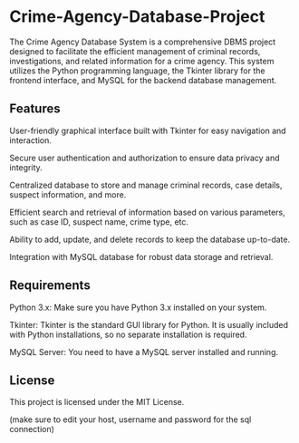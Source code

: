 # Crime-Agency-Database-Project

The Crime Agency Database System is a comprehensive DBMS project designed to facilitate the efficient management of criminal records, investigations, and related information for a crime agency. This system utilizes the Python programming language, the Tkinter library for the frontend interface, and MySQL for the backend database management.

## Features

User-friendly graphical interface built with Tkinter for easy navigation and interaction.

Secure user authentication and authorization to ensure data privacy and integrity.

Centralized database to store and manage criminal records, case details, suspect information, and more.

Efficient search and retrieval of information based on various parameters, such as case ID, suspect name, crime type, etc.

Ability to add, update, and delete records to keep the database up-to-date.

Integration with MySQL database for robust data storage and retrieval.



## Requirements
Python 3.x: Make sure you have Python 3.x installed on your system.

Tkinter: Tkinter is the standard GUI library for Python. It is usually included with Python installations, so no separate installation is required.

MySQL Server: You need to have a MySQL server installed and running.
## License

This project is licensed under the MIT License.



(make sure to edit your host, username and password for the sql connection)


